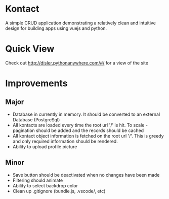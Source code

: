 # Kontact
A simple CRUD application demonstrating a relatively clean and intuitive design for building apps using vuejs and python.

# Quick View
Check out http://disler.pythonanywhere.com/#/ for a view of the site

# Improvements

## Major
* Database in currently in memory. It should be converted to an external Database (PostgreSql)
* All kontacts are loaded every time the root url '/' is hit. To scale - pagination should be added and the records should be cached
* All kontact object information is fetched on the root url '/'. This is greedy and only required information should be rendered.
* Ability to upload profile picture

## Minor
* Save button should be deactivated when no changes have been made
* Filtering should animate
* Ability to select backdrop color
* Clean up .gitignore (bundle.js, .vscode/, etc)
